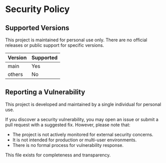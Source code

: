 # Security Policy

## Supported Versions

This project is maintained for personal use only. There are no official releases or public support for specific versions.

| Version | Supported |
|---------|-----------|
| main    | Yes       |
| others  | No        |

## Reporting a Vulnerability

This project is developed and maintained by a single individual for personal use.

If you discover a security vulnerability, you may open an issue or submit a pull request with a suggested fix. However, please note that:

- The project is not actively monitored for external security concerns.
- It is not intended for production or multi-user environments.
- There is no formal process for vulnerability response.

This file exists for completeness and transparency.
